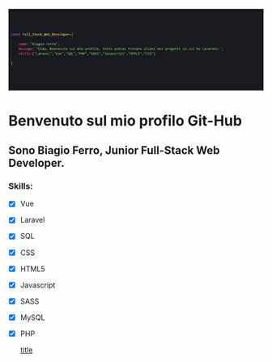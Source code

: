 

![title](images/lastIMG.png)

# Benvenuto sul mio profilo Git-Hub
## Sono Biagio Ferro, Junior Full-Stack Web Developer.


### Skills:

- [x] Vue
- [x] Laravel
- [x] SQL
- [x] CSS
- [x] HTML5
- [x] Javascript
- [x] SASS
- [x] MySQL
- [x] PHP

	[title](https://www.example.com)
